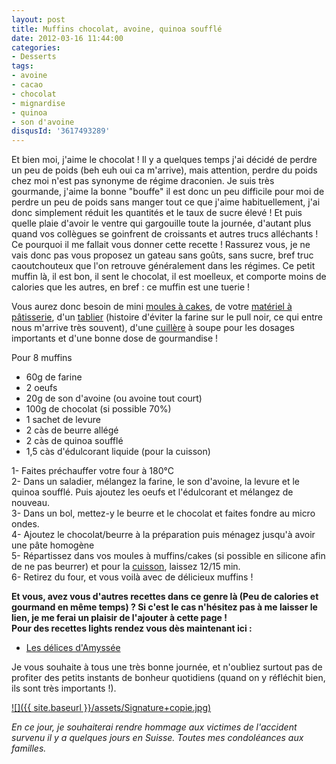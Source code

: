 ```yaml
---
layout: post
title: Muffins chocolat, avoine, quinoa soufflé
date: 2012-03-16 11:44:00
categories: 
- Desserts
tags: 
- avoine
- cacao
- chocolat
- mignardise
- quinoa
- son d'avoine
disqusId: '3617493289'
---
```


Et bien moi, j'aime le chocolat ! Il y a quelques temps j'ai décidé de perdre un peu de poids (beh euh oui ca m'arrive), mais attention, perdre du poids chez moi n'est pas synonyme de régime draconien. Je suis très gourmande, j'aime la bonne "bouffe" il est donc un peu difficile pour moi de perdre un peu de poids sans manger tout ce que j'aime habituellement, j'ai donc simplement réduit les quantités et le taux de sucre élevé ! Et puis quelle plaie d'avoir le ventre qui gargouille toute la journée, d'autant plus quand vos collègues se goinfrent de croissants et autres trucs alléchants ! Ce pourquoi il me fallait vous donner cette recette ! Rassurez vous, je ne vais donc pas vous proposez un gateau sans goûts, sans sucre, bref truc caoutchouteux que l'on retrouve généralement dans les régimes. Ce petit muffin là, il est bon, il sent le chocolat, il est moelleux, et comporte moins de calories que les autres, en bref : ce muffin est une tuerie !

Vous aurez donc besoin de mini [moules à cakes](http://www.rueducommerce.fr/index/moule%20a%20cake), de votre [matériel à pâtisserie](http://www.rueducommerce.fr/m/pl/malid:12468605), d'un [tablier](http://www.rueducommerce.fr/m/pl/malid:261) (histoire d'éviter la farine sur le pull noir, ce qui entre nous m'arrive très souvent), d'une [cuillère](http://www.rueducommerce.fr/m/pl/malid:43774626) à soupe pour les dosages importants et d'une bonne dose de gourmandise !



Pour 8 muffins

- 60g de farine  
- 2 oeufs  
- 20g de son d'avoine (ou avoine tout court)  
- 100g de chocolat (si possible 70%)  
- 1 sachet de levure  
- 2 càs de beurre allégé  
- 2 càs de quinoa soufflé  
- 1,5 càs d'édulcorant liquide (pour la cuisson)

1- Faites préchauffer votre four à 180°C  
2- Dans un saladier, mélangez la farine, le son d'avoine, la levure et le quinoa soufflé. Puis ajoutez les oeufs et l'édulcorant et mélangez de nouveau.  
3- Dans un bol, mettez-y le beurre et le chocolat et faites fondre au micro ondes.  
4- Ajoutez le chocolat/beurre à la préparation puis ménagez jusqu'à avoir une pâte homogène  
5- Répartissez dans vos moules à muffins/cakes (si possible en silicone afin de ne pas beurrer) et pour la [cuisson](http://www.rueducommerce.fr/m/pl/malid:24), laissez 12/15 min.  
6- Retirez du four, et vous voilà avec de délicieux muffins !



**Et vous, avez vous d'autres recettes dans ce genre là (Peu de calories et gourmand en même temps) ? Si c'est le cas n'hésitez pas à me laisser le lien, je me ferai un plaisir de l'ajouter à cette page !**  
**Pour des recettes lights rendez vous dès maintenant ici :**

*   [Les délices d'Amyssée](http://lesdelicesdamyssee.blogspot.fr/search/label/Recettes%20light)

Je vous souhaite à tous une très bonne journée, et n'oubliez surtout pas de profiter des petits instants de bonheur quotidiens (quand on y réfléchit bien, ils sont très importants !).

[![]({{ site.baseurl }}/assets/Signature+copie.jpg)](http://4.bp.blogspot.com/-2bLosyMFac4/TxhFg0sR2dI/AAAAAAAABec/Mzg1OnlXUmM/s1600/Signature+copie.jpg)

_En ce jour, je souhaiterai rendre hommage aux victimes de l'accident survenu il y a quelques jours en Suisse. Toutes mes condoléances aux familles._